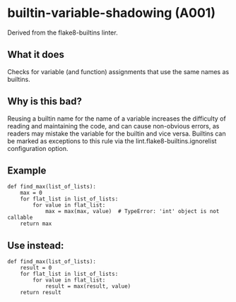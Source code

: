 # builtin-variable-shadowing (A001)
Derived from the flake8-builtins linter.
## What it does
Checks for variable (and function) assignments that use the same names
as builtins.
## Why is this bad?
Reusing a builtin name for the name of a variable increases the
difficulty of reading and maintaining the code, and can cause
non-obvious errors, as readers may mistake the variable for the
builtin and vice versa.
Builtins can be marked as exceptions to this rule via the
lint.flake8-builtins.ignorelist configuration option.
## Example
```
def find_max(list_of_lists):
    max = 0
    for flat_list in list_of_lists:
        for value in flat_list:
            max = max(max, value)  # TypeError: 'int' object is not callable
    return max
```
## Use instead:
```
def find_max(list_of_lists):
    result = 0
    for flat_list in list_of_lists:
        for value in flat_list:
            result = max(result, value)
    return result
```